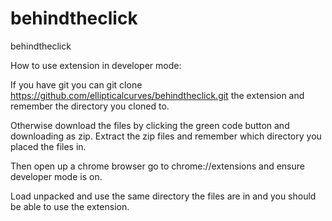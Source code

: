 # behindtheclick
behindtheclick

How to use extension in developer mode:

If you have git you can git clone https://github.com/ellipticalcurves/behindtheclick.git 
the extension and remember the directory you cloned to.

Otherwise download the files by clicking the green code button and downloading as zip. 
Extract the zip files and remember which directory you placed the files in.

Then open up a chrome browser go to chrome://extensions and ensure developer mode is on.

Load unpacked and use the same directory the files are in and you should be able to use the extension.
